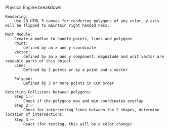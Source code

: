 Physics Engine breakdown:

    Rendering:
        Use 2D HTML 5 canvas for rendering polygons of any color, y axis will be flipped to maintain right handed ness.

    Math Module:
        Create a modlue to handle points, lines and polygons
        Point:
            defined by an x and y coordinate
        Vector:
            defined by an x and y component, magnitude and unit vector are readable parts of this object
        Line: 
            Defined by 2 points or by a point and a vector

        Polygon: 
            Defined by 3 or more points in CCW order

    Detecting Collisions between polygons:
        Step 1:✅
            Check if the polygons max and min coordinates overlap
        Step 2:✅
            Check for intersecting lines between the 2 shapes, determine location of intersections.
        Step 3:〰
            React (for testing, this will be a color change)


